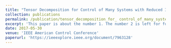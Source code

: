 ```yaml
---
title: "Tensor Decomposition for Control of Many Systems with Reduced Inputs"
collection: publications
permalink: /publication/tensor_decomposition_for_ control_of_many_systems_with_reduced_inputs
excerpt: 'This paper is about the number 1. The number 2 is left for future work.'
date: 2017-05-30
venue: 'IEEE American Control Conference'
paperurl: 'https://ieeexplore.ieee.org/document/7963128'
---
```

<!-- This paper is about the number 1. The number 2 is left for future work.

[Download paper here](http://academicpages.github.io/files/paper1.pdf)

Recommended citation: Your Name, You. (2009). "Paper Title Number 1." <i>Journal 1</i>. 1(1). -->